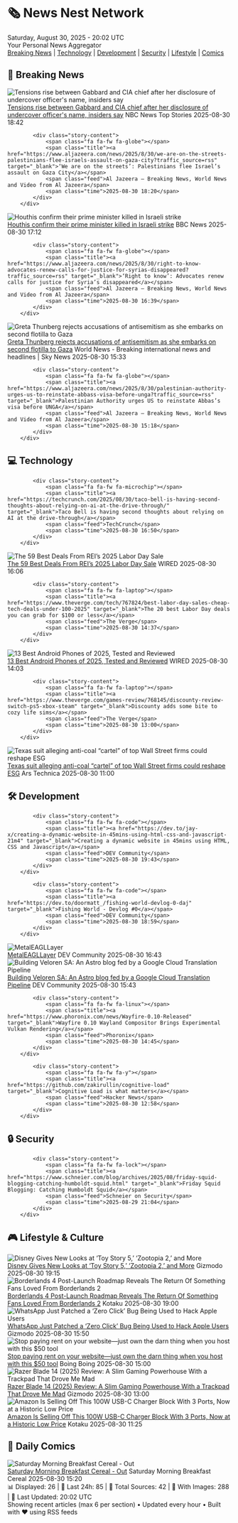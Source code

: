 <!-- Processing 54 RSS feeds at 2025-08-30 20:01:56 UTC -->
<!-- Processing: Saturday Morning Breakfast Cereal -->
<!-- Processing: Penny Arcade -->
<!-- Processing: Garfield -->
<!-- Processing: Cyanide & Happiness -->
<!-- Processing: CNN Breaking News -->
<!-- Processing: Al Jazeera Breaking News -->
<!-- Processing: CBC News -->
<!-- Error processing https://rss.cbc.ca/lineup/topstories.xml: The read operation timed out -->
<!-- Processing: Reuters Top News -->
<!-- Processing: Reuters World News -->
<!-- Processing: Associated Press Breaking -->
<!-- Processing: NBC News Breaking -->
<!-- Processing: Sky News World -->
<!-- Processing: Ars Technica -->
<!-- Processing: O'Reilly Radar -->
<!-- Processing: WIRED -->
<!-- Processing: Dev.to -->
<!-- Processing: StackOverflow Blog -->
<!-- Processing: It's FOSS -->
<!-- Processing: DistroWatch -->
<!-- Processing: Red Hat Blog -->
<!-- Processing: Ubuntu Blog -->
<!-- Processing: DZone -->
<!-- Processing: The Pragmatic Engineer -->
<!-- Processing: Gizmodo -->
<!-- Generated 4 new posts out of 24 feeds processed -->
<div class="newspaper-header">
    <h1 class="newspaper-title">🗞️ News Nest Network</h1>
    <div class="newspaper-date">Saturday, August 30, 2025 - 20:02 UTC</div>
    <div class="newspaper-subtitle">Your Personal News Aggregator</div>
</div>

<div class="newspaper-nav">
    <a href="#breaking">Breaking News</a> |
    <a href="#tech">Technology</a> |
    <a href="#dev">Development</a> |
    <a href="#security">Security</a> |
    <a href="#lifestyle">Lifestyle</a> |
    <a href="#webcomics">Comics</a>
</div>

<div class="news-section breaking-news" id="breaking">
<h2 class="section-header">🚨 Breaking News</h2>
<div class="stories-container">
<div class="story">
            <img src="https://media-cldnry.s-nbcnews.com/image/upload/t_fit_1500w/rockcms/2025-03/250325-tulsi-gabbard-john-ratcliffe-ac-952p-792234.jpg" alt="Tensions rise between Gabbard and CIA chief after her disclosure of undercover officer&#x27;s name, insiders say" class="story-image" loading="lazy" onerror="this.style.display='none'">
            <div class="story-content">
                <span class="fa fa-fw fa-broadcast-tower"></span>
                <span class="title"><a href="https://www.nbcnews.com/politics/national-security/tulsi-gabbard-cia-director-john-ratcliffe-rcna223285" target="_blank">Tensions rise between Gabbard and CIA chief after her disclosure of undercover officer&#x27;s name, insiders say</a></span>
                <span class="feed">NBC News Top Stories</span>
                <span class="time">2025-08-30 18:42</span>
            </div>
        </div>
<div class="story">
            
            <div class="story-content">
                <span class="fa fa-fw fa-globe"></span>
                <span class="title"><a href="https://www.aljazeera.com/news/2025/8/30/we-are-on-the-streets-palestinians-flee-israels-assault-on-gaza-city?traffic_source=rss" target="_blank">‘We are on the streets’: Palestinians flee Israel’s assault on Gaza City</a></span>
                <span class="feed">Al Jazeera – Breaking News, World News and Video from Al Jazeera</span>
                <span class="time">2025-08-30 18:20</span>
            </div>
        </div>
<div class="story">
            <img src="https://ichef.bbci.co.uk/ace/standard/240/cpsprodpb/d209/live/eefe5f50-85b8-11f0-9cf6-cbf3e73ce2b9.jpg" alt="Houthis confirm their prime minister killed in Israeli strike" class="story-image" loading="lazy" onerror="this.style.display='none'">
            <div class="story-content">
                <span class="fa fa-fw fa-earth-americas"></span>
                <span class="title"><a href="https://www.bbc.com/news/articles/c620ykrxedwo?at_medium=RSS&at_campaign=rss" target="_blank">Houthis confirm their prime minister killed in Israeli strike</a></span>
                <span class="feed">BBC News</span>
                <span class="time">2025-08-30 17:12</span>
            </div>
        </div>
<div class="story">
            
            <div class="story-content">
                <span class="fa fa-fw fa-globe"></span>
                <span class="title"><a href="https://www.aljazeera.com/news/2025/8/30/right-to-know-advocates-renew-calls-for-justice-for-syrias-disappeared?traffic_source=rss" target="_blank">‘Right to know’: Advocates renew calls for justice for Syria’s disappeared</a></span>
                <span class="feed">Al Jazeera – Breaking News, World News and Video from Al Jazeera</span>
                <span class="time">2025-08-30 16:39</span>
            </div>
        </div>
<div class="story">
            <img src="https://e3.365dm.com/25/08/1920x1080/skynews-thunberg-gaza_7006403.jpg?20250830194306" alt="Greta Thunberg rejects accusations of antisemitism as she embarks on second flotilla to Gaza" class="story-image" loading="lazy" onerror="this.style.display='none'">
            <div class="story-content">
                <span class="fa fa-fw fa-satellite"></span>
                <span class="title"><a href="https://news.sky.com/story/greta-thunberg-rejects-accusations-of-antisemitism-as-she-embarks-on-second-flotilla-to-gaza-13421526" target="_blank">Greta Thunberg rejects accusations of antisemitism as she embarks on second flotilla to Gaza</a></span>
                <span class="feed">World News - Breaking international news and headlines | Sky News</span>
                <span class="time">2025-08-30 15:33</span>
            </div>
        </div>
<div class="story">
            
            <div class="story-content">
                <span class="fa fa-fw fa-globe"></span>
                <span class="title"><a href="https://www.aljazeera.com/news/2025/8/30/palestinian-authority-urges-us-to-reinstate-abbass-visa-before-unga?traffic_source=rss" target="_blank">Palestinian Authority urges US to reinstate Abbas’s visa before UNGA</a></span>
                <span class="feed">Al Jazeera – Breaking News, World News and Video from Al Jazeera</span>
                <span class="time">2025-08-30 15:18</span>
            </div>
        </div>
</div>
</div>
<div class="news-section tech-news" id="tech">
<h2 class="section-header">💻 Technology</h2>
<div class="stories-container">
<div class="story">
            
            <div class="story-content">
                <span class="fa fa-fw fa-microchip"></span>
                <span class="title"><a href="https://techcrunch.com/2025/08/30/taco-bell-is-having-second-thoughts-about-relying-on-ai-at-the-drive-through/" target="_blank">Taco Bell is having second thoughts about relying on AI at the drive-through</a></span>
                <span class="feed">TechCrunch</span>
                <span class="time">2025-08-30 16:50</span>
            </div>
        </div>
<div class="story">
            <img src="https://media.wired.com/photos/68a66e69d3699f0e9647c9e6/master/pass/The%20Best%20Deals%20From%20REI%E2%80%99s%202025%20Labor%20Day%20Sale.png" alt="The 59 Best Deals From REI’s 2025 Labor Day Sale" class="story-image" loading="lazy" onerror="this.style.display='none'">
            <div class="story-content">
                <span class="fa fa-fw fa-bolt"></span>
                <span class="title"><a href="https://www.wired.com/story/best-rei-labor-day-sale-deals-2025/" target="_blank">The 59 Best Deals From REI’s 2025 Labor Day Sale</a></span>
                <span class="feed">WIRED</span>
                <span class="time">2025-08-30 16:06</span>
            </div>
        </div>
<div class="story">
            
            <div class="story-content">
                <span class="fa fa-fw fa-laptop"></span>
                <span class="title"><a href="https://www.theverge.com/tech/767824/best-labor-day-sales-cheap-tech-deals-under-100-2025" target="_blank">The 20 best Labor Day deals you can grab for $100 or less</a></span>
                <span class="feed">The Verge</span>
                <span class="time">2025-08-30 14:37</span>
            </div>
        </div>
<div class="story">
            <img src="https://media.wired.com/photos/68b271cd7f16f1afd8326bee/master/pass/The%20Best%20Android%20Phones.png" alt="13 Best Android Phones of 2025, Tested and Reviewed" class="story-image" loading="lazy" onerror="this.style.display='none'">
            <div class="story-content">
                <span class="fa fa-fw fa-bolt"></span>
                <span class="title"><a href="https://www.wired.com/gallery/best-android-phones/" target="_blank">13 Best Android Phones of 2025, Tested and Reviewed</a></span>
                <span class="feed">WIRED</span>
                <span class="time">2025-08-30 14:03</span>
            </div>
        </div>
<div class="story">
            
            <div class="story-content">
                <span class="fa fa-fw fa-laptop"></span>
                <span class="title"><a href="https://www.theverge.com/games-review/768145/discounty-review-switch-ps5-xbox-steam" target="_blank">Discounty adds some bite to cozy life sims</a></span>
                <span class="feed">The Verge</span>
                <span class="time">2025-08-30 13:00</span>
            </div>
        </div>
<div class="story">
            <img src="https://cdn.arstechnica.net/wp-content/uploads/2015/07/wall-street-500x500.jpg" alt="Texas suit alleging anti-coal “cartel” of top Wall Street firms could reshape ESG" class="story-image" loading="lazy" onerror="this.style.display='none'">
            <div class="story-content">
                <span class="fa fa-fw fa-cog"></span>
                <span class="title"><a href="https://arstechnica.com/science/2025/08/texas-suit-alleging-anti-coal-cartel-of-top-wall-street-firms-could-reshape-esg/" target="_blank">Texas suit alleging anti-coal “cartel” of top Wall Street firms could reshape ESG</a></span>
                <span class="feed">Ars Technica</span>
                <span class="time">2025-08-30 11:00</span>
            </div>
        </div>
</div>
</div>
<div class="news-section dev-news" id="dev">
<h2 class="section-header">🛠️ Development</h2>
<div class="stories-container">
<div class="story">
            
            <div class="story-content">
                <span class="fa fa-fw fa-code"></span>
                <span class="title"><a href="https://dev.to/jay-x/creating-a-dynamic-website-in-45mins-using-html-css-and-javascript-21m4" target="_blank">Creating a dynamic website in 45mins using HTML, CSS and Javascript</a></span>
                <span class="feed">DEV Community</span>
                <span class="time">2025-08-30 19:43</span>
            </div>
        </div>
<div class="story">
            
            <div class="story-content">
                <span class="fa fa-fw fa-code"></span>
                <span class="title"><a href="https://dev.to/doormatt_/fishing-world-devlog-0-daj" target="_blank">Fishing World - Devlog #0</a></span>
                <span class="feed">DEV Community</span>
                <span class="time">2025-08-30 18:59</span>
            </div>
        </div>
<div class="story">
            <img src="https://media2.dev.to/dynamic/image/width=800%2Cheight=%2Cfit=scale-down%2Cgravity=auto%2Cformat=auto/https%3A%2F%2Fdev-to-uploads.s3.amazonaws.com%2Fuploads%2Farticles%2F6fwo9ba174raz4vsz6bu.png" alt="MetalEAGLLayer" class="story-image" loading="lazy" onerror="this.style.display='none'">
            <div class="story-content">
                <span class="fa fa-fw fa-code"></span>
                <span class="title"><a href="https://dev.to/maxnxi/metaleagllayer-5d0l" target="_blank">MetalEAGLLayer</a></span>
                <span class="feed">DEV Community</span>
                <span class="time">2025-08-30 16:43</span>
            </div>
        </div>
<div class="story">
            <img src="https://media2.dev.to/dynamic/image/width=800%2Cheight=%2Cfit=scale-down%2Cgravity=auto%2Cformat=auto/https%3A%2F%2Fdev-to-uploads.s3.amazonaws.com%2Fuploads%2Farticles%2F3e7ubx9fbudbck2oe150.png" alt="Building Veloren SA: An Astro blog fed by a Google Cloud Translation Pipeline" class="story-image" loading="lazy" onerror="this.style.display='none'">
            <div class="story-content">
                <span class="fa fa-fw fa-code"></span>
                <span class="title"><a href="https://dev.to/hnrq/building-veloren-sa-an-astro-blog-fed-by-google-cloud-translation-pipeline-150" target="_blank">Building Veloren SA: An Astro blog fed by a Google Cloud Translation Pipeline</a></span>
                <span class="feed">DEV Community</span>
                <span class="time">2025-08-30 15:43</span>
            </div>
        </div>
<div class="story">
            
            <div class="story-content">
                <span class="fa fa-fw fa-linux"></span>
                <span class="title"><a href="https://www.phoronix.com/news/Wayfire-0.10-Released" target="_blank">Wayfire 0.10 Wayland Compositor Brings Experimental Vulkan Rendering</a></span>
                <span class="feed">Phoronix</span>
                <span class="time">2025-08-30 14:45</span>
            </div>
        </div>
<div class="story">
            
            <div class="story-content">
                <span class="fa fa-fw fa-y"></span>
                <span class="title"><a href="https://github.com/zakirullin/cognitive-load" target="_blank">Cognitive Load is what matters</a></span>
                <span class="feed">Hacker News</span>
                <span class="time">2025-08-30 12:58</span>
            </div>
        </div>
</div>
</div>
<div class="news-section security-news" id="security">
<h2 class="section-header">🔒 Security</h2>
<div class="stories-container">
<div class="story">
            
            <div class="story-content">
                <span class="fa fa-fw fa-lock"></span>
                <span class="title"><a href="https://www.schneier.com/blog/archives/2025/08/friday-squid-blogging-catching-humboldt-squid.html" target="_blank">Friday Squid Blogging: Catching Humboldt Squid</a></span>
                <span class="feed">Schneier on Security</span>
                <span class="time">2025-08-29 21:04</span>
            </div>
        </div>
</div>
</div>
<div class="news-section lifestyle-news" id="lifestyle">
<h2 class="section-header">🎮 Lifestyle & Culture</h2>
<div class="stories-container">
<div class="story">
            <img src="https://gizmodo.com/app/uploads/2025/07/ZOOTOPIA-2-Ginnifer-Goodwin-Jason-Bateman-Disney.jpg" alt="Disney Gives New Looks at ‘Toy Story 5,’ ‘Zootopia 2,’ and More" class="story-image" loading="lazy" onerror="this.style.display='none'">
            <div class="story-content">
                <span class="fa fa-fw fa-computer"></span>
                <span class="title"><a href="https://gizmodo.com/disney-gives-new-looks-at-toy-story-5-zootopia-2-and-more-2000651211" target="_blank">Disney Gives New Looks at ‘Toy Story 5,’ ‘Zootopia 2,’ and More</a></span>
                <span class="feed">Gizmodo</span>
                <span class="time">2025-08-30 19:15</span>
            </div>
        </div>
<div class="story">
            <img src="https://kotaku.com/app/uploads/2025/08/GyUVIVHWoAA6Qgt.jpeg" alt="Borderlands 4 Post-Launch Roadmap Reveals The Return Of Something Fans Loved From Borderlands 2" class="story-image" loading="lazy" onerror="this.style.display='none'">
            <div class="story-content">
                <span class="fa fa-fw fa-gamepad"></span>
                <span class="title"><a href="https://kotaku.com/borderlands-4-pearls-roadmap-takedown-dlc-free-update-2000621708" target="_blank">Borderlands 4 Post-Launch Roadmap Reveals The Return Of Something Fans Loved From Borderlands 2</a></span>
                <span class="feed">Kotaku</span>
                <span class="time">2025-08-30 19:00</span>
            </div>
        </div>
<div class="story">
            <img src="https://gizmodo.com/app/uploads/2025/05/Use-a-VPN-to-Unblock-WhatsApp-Calls-in-Qatar.jpg" alt="WhatsApp Just Patched a ‘Zero Click’ Bug Being Used to Hack Apple Users" class="story-image" loading="lazy" onerror="this.style.display='none'">
            <div class="story-content">
                <span class="fa fa-fw fa-computer"></span>
                <span class="title"><a href="https://gizmodo.com/whatsapp-zero-click-bug-apple-cybersecurity-2000650896" target="_blank">WhatsApp Just Patched a ‘Zero Click’ Bug Being Used to Hack Apple Users</a></span>
                <span class="feed">Gizmodo</span>
                <span class="time">2025-08-30 15:50</span>
            </div>
        </div>
<div class="story">
            <img src="https://i0.wp.com/boingboing.net/wp-content/uploads/2025/08/PawnHoster.jpg?fit=2250%2C1500&amp;quality=60&amp;ssl=1" alt="Stop paying rent on your website—just own the darn thing when you host with this $50 tool" class="story-image" loading="lazy" onerror="this.style.display='none'">
            <div class="story-content">
                <span class="fa fa-fw fa-arrow-right"></span>
                <span class="title"><a href="https://boingboing.net/2025/08/30/stop-paying-rent-on-your-website-just-own-the-darn-thing-when-you-host-with-this-50-tool.html" target="_blank">Stop paying rent on your website—just own the darn thing when you host with this $50 tool</a></span>
                <span class="feed">Boing Boing</span>
                <span class="time">2025-08-30 15:00</span>
            </div>
        </div>
<div class="story">
            <img src="https://gizmodo.com/app/uploads/2025/08/Razor-Blade-14-1.jpg" alt="Razer Blade 14 (2025) Review: A Slim Gaming Powerhouse With a Trackpad That Drove Me Mad" class="story-image" loading="lazy" onerror="this.style.display='none'">
            <div class="story-content">
                <span class="fa fa-fw fa-computer"></span>
                <span class="title"><a href="https://gizmodo.com/razer-blade-14-2025-review-a-slim-gaming-powerhouse-with-a-trackpad-that-drove-me-mad-2000648977" target="_blank">Razer Blade 14 (2025) Review: A Slim Gaming Powerhouse With a Trackpad That Drove Me Mad</a></span>
                <span class="feed">Gizmodo</span>
                <span class="time">2025-08-30 13:00</span>
            </div>
        </div>
<div class="story">
            <img src="https://kotaku.com/app/uploads/2025/08/baseus-100w.jpg" alt="Amazon Is Selling Off This 100W USB-C Charger Block With 3 Ports, Now at a Historic Low Price" class="story-image" loading="lazy" onerror="this.style.display='none'">
            <div class="story-content">
                <span class="fa fa-fw fa-gamepad"></span>
                <span class="title"><a href="https://kotaku.com/amazon-is-selling-off-this-100w-usb-c-charger-block-with-3-ports-now-at-a-historic-low-price-2000621687" target="_blank">Amazon Is Selling Off This 100W USB-C Charger Block With 3 Ports, Now at a Historic Low Price</a></span>
                <span class="feed">Kotaku</span>
                <span class="time">2025-08-30 11:25</span>
            </div>
        </div>
</div>
</div>
<div class="news-section webcomics-section" id="webcomics">
<h2 class="section-header">🎨 Daily Comics</h2>
<div class="stories-container">
<div class="story">
            <img src="https://www.smbc-comics.com/comics/1756237127-20250830.png" alt="Saturday Morning Breakfast Cereal - Out" class="story-image" loading="lazy" onerror="this.style.display='none'">
            <div class="story-content">
                <span class="fa fa-fw fa-smile"></span>
                <span class="title"><a href="https://www.smbc-comics.com/comic/out" target="_blank">Saturday Morning Breakfast Cereal - Out</a></span>
                <span class="feed">Saturday Morning Breakfast Cereal</span>
                <span class="time">2025-08-30 15:20</span>
            </div>
        </div>
</div>
</div>

<div class="newspaper-footer">
    <div class="stats">
        📊 Displayed: 26 | 📅 Last 24h: 85 | 📡 Total Sources: 42 | 📸 With Images: 288 |
        🔄 Last Updated: 20:02 UTC
    </div>
    <div class="footer-note">
        Showing recent articles (max 6 per section) • Updated every hour • Built with ❤️ using RSS feeds
    </div>
</div>
